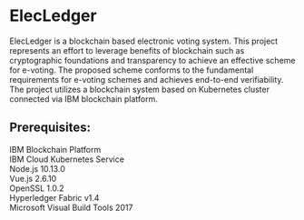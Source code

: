 # ElecLedger
ElecLedger is a blockchain based electronic voting system. This project represents an effort to leverage benefits of blockchain such as cryptographic foundations and transparency to achieve an effective scheme for e-voting. The proposed scheme conforms to the fundamental requirements for e-voting schemes and achieves end-to-end verifiability. The project utilizes a blockchain system based on Kubernetes cluster connected via IBM blockchain platform.

## Prerequisites:
IBM Blockchain Platform <br />
IBM Cloud Kubernetes Service <br />
Node.js 10.13.0 <br />
Vue.js 2.6.10 <br />
OpenSSL 1.0.2 <br />
Hyperledger Fabric v1.4 <br />
Microsoft Visual Build Tools 2017
